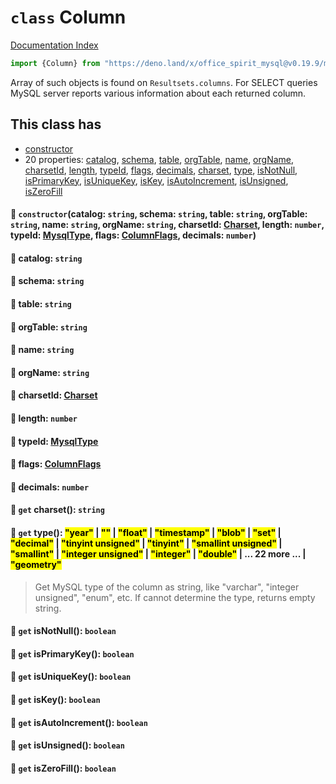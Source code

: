# `class` Column

[Documentation Index](../README.md)

```ts
import {Column} from "https://deno.land/x/office_spirit_mysql@v0.19.9/mod.ts"
```

Array of such objects is found on `Resultsets.columns`.
For SELECT queries MySQL server reports various information about each returned column.

## This class has

- [constructor](#-constructorcatalog-string-schema-string-table-string-orgtable-string-name-string-orgname-string-charsetid-charset-length-number-typeid-mysqltype-flags-columnflags-decimals-number)
- 20 properties:
[catalog](#-catalog-string),
[schema](#-schema-string),
[table](#-table-string),
[orgTable](#-orgtable-string),
[name](#-name-string),
[orgName](#-orgname-string),
[charsetId](#-charsetid-charset),
[length](#-length-number),
[typeId](#-typeid-mysqltype),
[flags](#-flags-columnflags),
[decimals](#-decimals-number),
[charset](#-get-charset-string),
[type](#-get-type-year----float--timestamp--blob--set--decimal--tinyint-unsigned--tinyint--smallint-unsigned--smallint--integer-unsigned--integer--double---22-more---geometry),
[isNotNull](#-get-isnotnull-boolean),
[isPrimaryKey](#-get-isprimarykey-boolean),
[isUniqueKey](#-get-isuniquekey-boolean),
[isKey](#-get-iskey-boolean),
[isAutoIncrement](#-get-isautoincrement-boolean),
[isUnsigned](#-get-isunsigned-boolean),
[isZeroFill](#-get-iszerofill-boolean)


#### 🔧 `constructor`(catalog: `string`, schema: `string`, table: `string`, orgTable: `string`, name: `string`, orgName: `string`, charsetId: [Charset](../enum.Charset/README.md), length: `number`, typeId: [MysqlType](../enum.MysqlType/README.md), flags: [ColumnFlags](../enum.ColumnFlags/README.md), decimals: `number`)



#### 📄 catalog: `string`



#### 📄 schema: `string`



#### 📄 table: `string`



#### 📄 orgTable: `string`



#### 📄 name: `string`



#### 📄 orgName: `string`



#### 📄 charsetId: [Charset](../enum.Charset/README.md)



#### 📄 length: `number`



#### 📄 typeId: [MysqlType](../enum.MysqlType/README.md)



#### 📄 flags: [ColumnFlags](../enum.ColumnFlags/README.md)



#### 📄 decimals: `number`



#### 📄 `get` charset(): `string`



#### 📄 `get` type(): <mark>"year"</mark> | <mark>""</mark> | <mark>"float"</mark> | <mark>"timestamp"</mark> | <mark>"blob"</mark> | <mark>"set"</mark> | <mark>"decimal"</mark> | <mark>"tinyint unsigned"</mark> | <mark>"tinyint"</mark> | <mark>"smallint unsigned"</mark> | <mark>"smallint"</mark> | <mark>"integer unsigned"</mark> | <mark>"integer"</mark> | <mark>"double"</mark> | ... 22 more ... | <mark>"geometry"</mark>

> Get MySQL type of the column as string, like "varchar", "integer unsigned", "enum", etc.
> If cannot determine the type, returns empty string.



#### 📄 `get` isNotNull(): `boolean`



#### 📄 `get` isPrimaryKey(): `boolean`



#### 📄 `get` isUniqueKey(): `boolean`



#### 📄 `get` isKey(): `boolean`



#### 📄 `get` isAutoIncrement(): `boolean`



#### 📄 `get` isUnsigned(): `boolean`



#### 📄 `get` isZeroFill(): `boolean`



